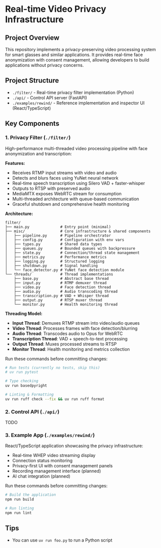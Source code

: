 # Real-time Video Privacy Infrastructure

## Project Overview

This repository implements a privacy-preserving video processing system for smart glasses and similar applications. It provides real-time face anonymization with consent management, allowing developers to build applications without privacy concerns.

## Project Structure

- `./filter/` - Real-time privacy filter implementation (Python)
- `./api/` - Control API server (FastAPI)
- `./examples/rewind/` - Reference implementation and inspector UI (React/TypeScript)

## Key Components

### 1. Privacy Filter (`./filter/`)

High-performance multi-threaded video processing pipeline with face anonymization and transcription:

**Features:**
- Receives RTMP input streams with video and audio
- Detects and blurs faces using YuNet neural network
- Real-time speech transcription using Silero VAD + faster-whisper
- Outputs to RTSP with preserved audio
- MediaMTX exposes WebRTC stream for consumption
- Multi-threaded architecture with queue-based communication
- Graceful shutdown and comprehensive health monitoring

**Architecture:**
```
filter/
├── main.py              # Entry point (minimal)
├── misc/                # Core infrastructure & shared components
│   ├── pipeline.py      # Pipeline orchestrator
│   ├── config.py        # Configuration with env vars
│   ├── types.py         # Shared data types
│   ├── queues.py        # Bounded queues with backpressure
│   ├── state.py         # Connection/thread state management
│   ├── metrics.py       # Performance metrics
│   ├── logging.py       # Structured logging
│   ├── shutdown.py      # Signal handling
│   └── face_detector.py # YuNet face detection module
└── threads/             # Thread implementations
    ├── base.py          # Abstract base thread
    ├── input.py         # RTMP demuxer thread
    ├── video.py         # Face detection thread
    ├── audio.py         # Audio transcoding thread
    ├── transcription.py # VAD + Whisper thread
    ├── output.py        # RTSP muxer thread
    └── monitor.py       # Health monitoring thread
```

**Threading Model:**
- **Input Thread**: Demuxes RTMP stream into video/audio queues
- **Video Thread**: Processes frames with face detection/blurring
- **Audio Thread**: Transcodes audio to Opus for WebRTC
- **Transcription Thread**: VAD + speech-to-text processing
- **Output Thread**: Muxes processed streams to RTSP
- **Monitor Thread**: Health monitoring and metrics collection

Run these commands before committing changes:

```bash
# Run tests (currently no tests, skip this)
# uv run pytest

# Type checking
uv run basedpyright

# Linting & Formatting
uv run ruff check --fix && uv run ruff format
```

### 2. Control API (`./api/`)

TODO

### 3. Example App (`./examples/rewind/`)

React/TypeScript application showcasing the privacy infrastructure:

- Real-time WHEP video streaming display
- Connection status monitoring
- Privacy-first UI with consent management panels
- Recording management interface (planned)
- AI chat integration (planned)

Run these commands before committing changes:

```bash
# Build the application
npm run build

# Run linting
npm run lint
```

## Tips

- You can use `uv run foo.py` to run a Python script
